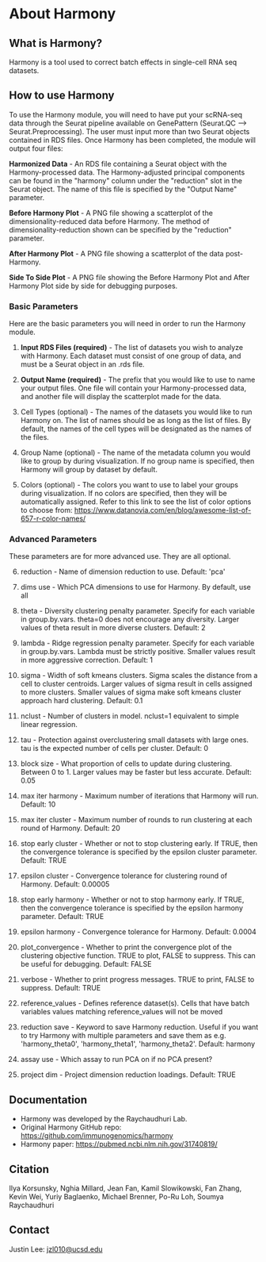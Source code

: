# About Harmony

## What is Harmony?
Harmony is a tool used to correct batch effects in single-cell RNA seq datasets.
 
## How to use Harmony
To use the Harmony module, you will need to have put your scRNA-seq data through the Seurat pipeline available on GenePattern (Seurat.QC --> Seurat.Preprocessing). The user must input more than two Seurat objects contained in RDS files. Once Harmony has been completed, the module will output four files:

**Harmonized Data** - An RDS file containing a Seurat object with the Harmony-processed data. The Harmony-adjusted principal components can be found in the "harmony" column under the "reduction" slot in the Seurat object. The name of this file is specified by the "Output Name" parameter.

**Before Harmony Plot** - A PNG file showing a scatterplot of the dimensionality-reduced data before Harmony. The method of dimensionality-reduction shown can be specified by the "reduction" parameter.

**After Harmony Plot** - A PNG file showing a scatterplot of the data post-Harmony.

**Side To Side Plot** - A PNG file showing the Before Harmony Plot and After Harmony Plot side by side for debugging purposes. 

### Basic Parameters
Here are the basic parameters you will need in order to run the Harmony module.

  1. **Input RDS Files (required)**
    - The list of datasets you wish to analyze with Harmony. Each dataset must consist of one group of data, and must be a Seurat object in an .rds file.

  2. **Output Name (required)**
    - The prefix that you would like to use to name your output files. One file will contain your Harmony-processed data, and another file will display the scatterplot made for the data.
 
  3. Cell Types (optional)
    - The names of the datasets you would like to run Harmony on. The list of names should be as long as the list of files. By default, the names of the cell types will be designated as the names of the files.
  
  4. Group Name (optional)
    - The name of the metadata column you would like to group by during visualization. If no group name is specified, then Harmony will group by dataset by default.
    
  5. Colors (optional)
    - The colors you want to use to label your groups during visualization. If no colors are specified, then they will be automatically assigned. Refer to this link to see the list of color options to choose from: https://www.datanovia.com/en/blog/awesome-list-of-657-r-color-names/
    
### Advanced Parameters
These parameters are for more advanced use. They are all optional.
  
  6. reduction
    - Name of dimension reduction to use. Default: 'pca'
  
  7. dims use
    - Which PCA dimensions to use for Harmony. By default, use all
    
  8. theta
    - Diversity clustering penalty parameter. Specify for each variable in group.by.vars. theta=0 does not encourage any diversity. Larger values of theta result in more diverse clusters. Default: 2
    
  9. lambda
    - Ridge regression penalty parameter. Specify for each variable in group.by.vars. Lambda must be strictly positive. Smaller values result in more aggressive correction. Default: 1
    
  10. sigma
    - Width of soft kmeans clusters. Sigma scales the distance from a cell to cluster centroids. Larger values of sigma result in cells assigned to more clusters. Smaller values of sigma make soft kmeans cluster approach hard clustering. Default: 0.1
    
  11. nclust
    - Number of clusters in model. nclust=1 equivalent to simple linear regression.
    
  12. tau
    - Protection against overclustering small datasets with large ones. tau is the expected number of cells per cluster. Default: 0
    
  13. block size
    - What proportion of cells to update during clustering. Between 0 to 1. Larger values may be faster but less accurate. Default: 0.05
    
  14. max iter harmony
    - Maximum number of iterations that Harmony will run. Default: 10
    
  15. max iter cluster
    - Maximum number of rounds to run clustering at each round of Harmony. Default: 20
    
  16. stop early cluster
    - Whether or not to stop clustering early. If TRUE, then the convergence tolerance is specified by the epsilon cluster parameter.  Default: TRUE
    
  17. epsilon cluster
    - Convergence tolerance for clustering round of Harmony. Default: 0.00005
    
  18. stop early harmony
    - Whether or not to stop harmony early. If TRUE, then the convergence tolerance is specified by the epsilon harmony parameter. Default: TRUE
    
  19. epsilon harmony
    - Convergence tolerance for Harmony. Default: 0.0004
    
  20. plot_convergence
    - Whether to print the convergence plot of the clustering objective function. TRUE to plot, FALSE to suppress. This can be useful for debugging. Default: FALSE
    
  21. verbose
    - Whether to print progress messages. TRUE to print, FALSE to suppress. Default: TRUE
    
  22. reference_values
    - Defines reference dataset(s). Cells that have batch variables values matching reference_values will not be moved
    
  23. reduction save
    - Keyword to save Harmony reduction. Useful if you want to try Harmony with multiple parameters and save them as e.g. 'harmony_theta0', 'harmony_theta1', 'harmony_theta2'. Default: harmony
    
  24. assay use
    - Which assay to run PCA on if no PCA present?
    
  25. project dim
    - Project dimension reduction loadings. Default: TRUE

## Documentation
  - Harmony was developed by the Raychaudhuri Lab.
  - Original Harmony GitHub repo: https://github.com/immunogenomics/harmony
  - Harmony paper: https://pubmed.ncbi.nlm.nih.gov/31740819/

## Citation
  Ilya Korsunsky, Nghia Millard, Jean Fan, Kamil Slowikowski, Fan Zhang, Kevin Wei, Yuriy Baglaenko, Michael Brenner, Po-Ru Loh, Soumya Raychaudhuri

## Contact
  Justin Lee: jzl010@ucsd.edu
